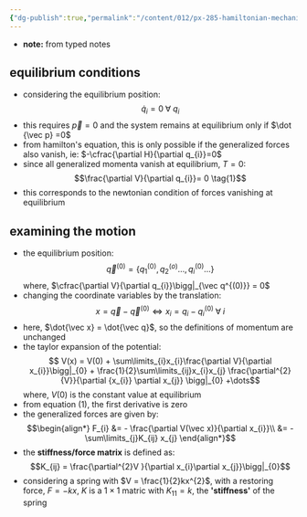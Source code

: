 ```yaml
---
{"dg-publish":true,"permalink":"/content/012/px-285-hamiltonian-mechanics-and-fluid-dynamics/term-1-hamiltonian-mechanics/g-normal-modes-and-small-oscillations/px-285-g2-stiffness-matrix/","noteIcon":"1","created":"2025-08-27T13:14:26.308+01:00","updated":"2025-01-05T12:33:02.000+00:00"}
---
```


- **note:** from typed notes

## equilibrium conditions
- considering the equilibrium position:
$$\dot q_{i}=0 \; \forall \; q_{i}$$
- this requires $\vec p =0$ and the system remains at equilibrium only if $\dot {\vec p} =0$
- from hamilton's equation, this is only possible if the generalized forces also vanish, ie: $-\cfrac{\partial H}{\partial q_{i}}=0$
- since all generalized momenta vanish at equilibrium, $T=0:$
$$\frac{\partial V}{\partial q_{i}}= 0 \tag{1}$$
- this corresponds to the newtonian condition of forces vanishing at equilibrium
## examining the motion
- the equilibrium position:
$$\vec q^{(0)} = \{ q_{1}^{(0)}, q_{2}^{(o)} \dots, q_{i}^{(0)} \dots \}$$
	where, $\cfrac{\partial V}{\partial q_{i}}\bigg|_{\vec q^{(0)}} = 0$ 
- changing the coordinate variables by the translation:
$$x = \vec q - \vec q^{(0)} \iff x_{i} = q_{i}- q_{i}^{(0)} \;\forall\;i$$
- here, $\dot{\vec x} = \dot{\vec q}$, so the definitions of momentum are unchanged
- the taylor expansion of the potential: 
$$ V(x) = V(0) + \sum\limits_{i}x_{i}\frac{\partial V}{\partial x_{i}}\bigg|_{0} + \frac{1}{2}\sum\limits_{ij}x_{i}x_{j} \frac{\partial^{2} {V}}{\partial {x_{i}} \partial x_{j}} \bigg|_{0} +\dots$$
	where, $V(0)$ is the constant value at equilibrium 
- from equation $(1)$, the first derivative is zero
- the generalized forces are given by:
$$\begin{align*}
	F_{i} &= - \frac{\partial V(\vec x)}{\partial x_{i}}\\
	&= - \sum\limits_{j}K_{ij} x_{j}
\end{align*}$$
- the **stiffness/force matrix** is defined as:
$$K_{ij} = \frac{\partial^{2}V }{\partial x_{i}\partial x_{j}}\bigg|_{0}$$
- considering a spring with $V = \frac{1}{2}kx^{2}$, with a restoring force, $F = -kx$, $K$ is a $1\times1$ matric with $K_{11} = k$, the **'stiffness'** of the spring